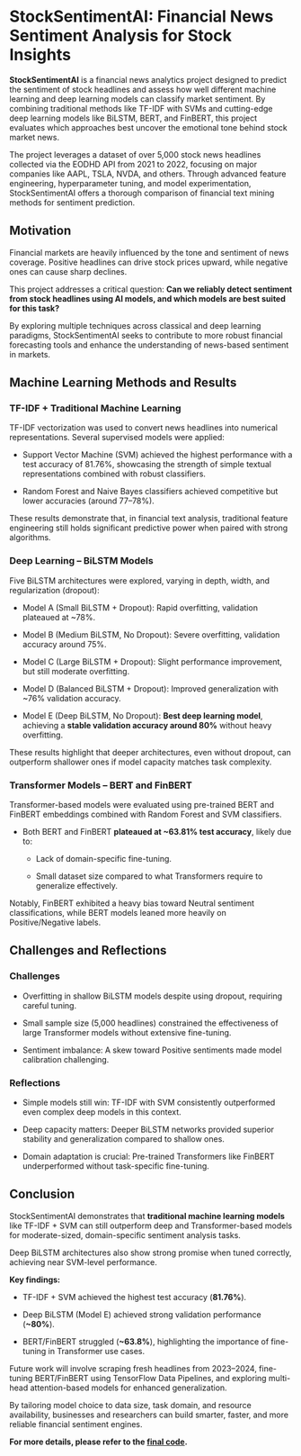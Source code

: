 # StockSentimentAI: Financial News Sentiment Analysis for Stock Insights

**StockSentimentAI** is a financial news analytics project designed to predict the sentiment of stock headlines and assess how well different machine learning and deep learning models can classify market sentiment. By combining traditional methods like TF-IDF with SVMs and cutting-edge deep learning models like BiLSTM, BERT, and FinBERT, this project evaluates which approaches best uncover the emotional tone behind stock market news.

The project leverages a dataset of over 5,000 stock news headlines collected via the EODHD API from 2021 to 2022, focusing on major companies like AAPL, TSLA, NVDA, and others. Through advanced feature engineering, hyperparameter tuning, and model experimentation, StockSentimentAI offers a thorough comparison of financial text mining methods for sentiment prediction.

## Motivation

Financial markets are heavily influenced by the tone and sentiment of news coverage. Positive headlines can drive stock prices upward, while negative ones can cause sharp declines.

This project addresses a critical question: **Can we reliably detect sentiment from stock headlines using AI models, and which models are best suited for this task?**

By exploring multiple techniques across classical and deep learning paradigms, StockSentimentAI seeks to contribute to more robust financial forecasting tools and enhance the understanding of news-based sentiment in markets.

## Machine Learning Methods and Results

### TF-IDF + Traditional Machine Learning

TF-IDF vectorization was used to convert news headlines into numerical representations. Several supervised models were applied:

- Support Vector Machine (SVM) achieved the highest performance with a test accuracy of 81.76%, showcasing the strength of simple textual representations combined with robust classifiers.

- Random Forest and Naive Bayes classifiers achieved competitive but lower accuracies (around 77–78%).

These results demonstrate that, in financial text analysis, traditional feature engineering still holds significant predictive power when paired with strong algorithms.

### Deep Learning – BiLSTM Models
Five BiLSTM architectures were explored, varying in depth, width, and regularization (dropout):

- Model A (Small BiLSTM + Dropout): Rapid overfitting, validation plateaued at ~78%.

- Model B (Medium BiLSTM, No Dropout): Severe overfitting, validation accuracy around 75%.

- Model C (Large BiLSTM + Dropout): Slight performance improvement, but still moderate overfitting.

- Model D (Balanced BiLSTM + Dropout): Improved generalization with ~76% validation accuracy.

- Model E (Deep BiLSTM, No Dropout): **Best deep learning model**, achieving a **stable validation accuracy around 80%** without heavy overfitting.

These results highlight that deeper architectures, even without dropout, can outperform shallower ones if model capacity matches task complexity.

### Transformer Models – BERT and FinBERT
Transformer-based models were evaluated using pre-trained BERT and FinBERT embeddings combined with Random Forest and SVM classifiers.

- Both BERT and FinBERT **plateaued at ~63.81% test accuracy**, likely due to:

  - Lack of domain-specific fine-tuning.
  
  - Small dataset size compared to what Transformers require to generalize effectively.

Notably, FinBERT exhibited a heavy bias toward Neutral sentiment classifications, while BERT models leaned more heavily on Positive/Negative labels.

## Challenges and Reflections

### Challenges
- Overfitting in shallow BiLSTM models despite using dropout, requiring careful tuning.

- Small sample size (5,000 headlines) constrained the effectiveness of large Transformer models without extensive fine-tuning.

- Sentiment imbalance: A skew toward Positive sentiments made model calibration challenging.

### Reflections
- Simple models still win: TF-IDF with SVM consistently outperformed even complex deep models in this context.

- Deep capacity matters: Deeper BiLSTM networks provided superior stability and generalization compared to shallow ones.

- Domain adaptation is crucial: Pre-trained Transformers like FinBERT underperformed without task-specific fine-tuning.

## Conclusion

StockSentimentAI demonstrates that **traditional machine learning models** like TF-IDF + SVM can still outperform deep and Transformer-based models for moderate-sized, domain-specific sentiment analysis tasks.

Deep BiLSTM architectures also show strong promise when tuned correctly, achieving near SVM-level performance.

**Key findings:**
- TF-IDF + SVM achieved the highest test accuracy (**81.76%**).

- Deep BiLSTM (Model E) achieved strong validation performance (**~80%**).

- BERT/FinBERT struggled (**~63.8%**), highlighting the importance of fine-tuning in Transformer use cases.

Future work will involve scraping fresh headlines from 2023–2024, fine-tuning BERT/FinBERT using TensorFlow Data Pipelines, and exploring multi-head attention-based models for enhanced generalization.

By tailoring model choice to data size, task domain, and resource availability, businesses and researchers can build smarter, faster, and more reliable financial sentiment engines.

**For more details, please refer to the [final code](new_headlines_with_the_single_headlines_datasets.py).**
